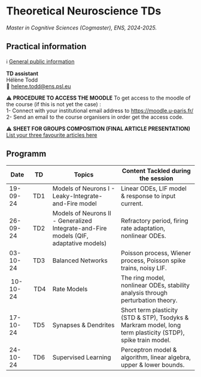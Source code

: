 # Theoretical Neuroscience TDs

*Master in Cognitive Sciences (Cogmaster), ENS, 2024-2025.*   

## Practical information 

:information_source: [General public information](https://docs.google.com/document/d/1MEB7kviFjan9nhk0f8ry2s5WhUMWbge2Gx3ePXk1gmU/edit?usp=sharing.)  

**TD assistant**  
Hélène Todd  
📧 helene.todd@ens.psl.eu  

:warning: **PROCEDURE TO ACCESS THE MOODLE** 
To get access to the moodle of the course (if this is not yet the case) :  
1- Connect with your institutional email address to https://moodle.u-paris.fr/  
2- Send an email to the course organisers in order get the access code.  


:warning: **SHEET FOR GROUPS COMPOSITION (FINAL ARTICLE PRESENTATION)** 
[List your three favourite articles here](https://docs.google.com/document/d/1XtBed08BZJs7DMk5_5KFbVox2VoYX7ukuLFMWZRpls8/edit?usp=sharing)  


## Programm

| Date     |      TD     |  Topics  | Content Tackled during the session |
|----------|:-------------:|------|------|
| 19-09-24 | TD1 | Models of Neurons I - Leaky-Integrate-and-Fire model | Linear ODEs, LIF model & response to input current. |
| 26-09-24 | TD2 | Models of Neurons II - Generalized Integrate-and-Fire models (QIF, adaptative models)  | Refractory period, firing rate adaptation, nonlinear ODEs. |
| 03-10-24 | TD3 | Balanced Networks | Poisson process, Wiener process, Poisson spike trains, noisy LIF. |
| 10-10-24 | TD4 | Rate Models | The ring model, nonlinear ODEs, stability analysis through perturbation theory. |
| 17-10-24 | TD5 | Synapses & Dendrites | Short term plasticity (STD & STP), Tsodyks & Markram model, long term plasticity (STDP), spike train model. |
| 24-10-24 | TD6 | Supervised Learning | Perceptron model & algorithm, linear algebra, upper & lower bounds. |
